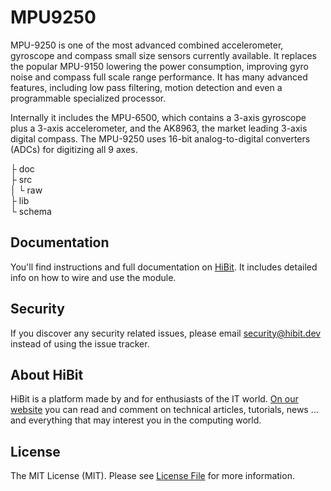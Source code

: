 # MPU9250
MPU-9250 is one of the most advanced combined accelerometer, gyroscope and compass small size sensors currently available. It replaces the popular MPU-9150 lowering the power consumption, improving gyro noise and compass full scale range performance. It has many advanced features, including low pass filtering, motion detection and even a programmable specialized processor.  

Internally it includes the MPU-6500, which contains a 3-axis gyroscope plus a 3-axis accelerometer, and the AK8963, the market leading 3-axis digital compass. The MPU-9250 uses 16-bit analog-to-digital converters (ADCs) for digitizing all 9 axes.  
  
├ doc  
├ src  
│  └ raw  
├ lib  
└ schema  

## Documentation
You'll find instructions and full documentation on [HiBit](https://www.hibit.dev/posts/36/reading-mpu9250-sensors-with-arduino). It includes detailed info on how to wire and use the module.

## Security
If you discover any security related issues, please email security@hibit.dev instead of using the issue tracker.

## About HiBit
HiBit is a platform made by and for enthusiasts of the IT world. [On our website](https://www.hibit.dev) you can read and comment on technical articles, tutorials, news ... and everything that may interest you in the computing world.

## License
The MIT License (MIT). Please see [License File](LICENSE) for more information.
